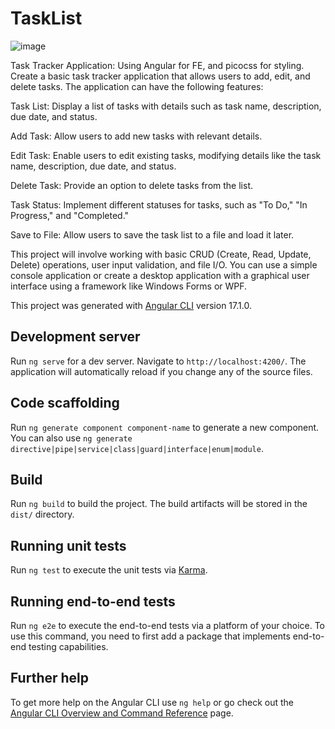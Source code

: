 # TaskList

![image](https://github.com/DeXstremeTV/TaskList/assets/28793603/68986894-d3cc-4ec2-816b-a1537cb42814)


Task Tracker Application:
Using Angular for FE, and picocss for styling.
Create a basic task tracker application that allows users to add, edit, and delete tasks. The application can have the following features:

Task List: Display a list of tasks with details such as task name, description, due date, and status.

Add Task: Allow users to add new tasks with relevant details.

Edit Task: Enable users to edit existing tasks, modifying details like the task name, description, due date, and status.

Delete Task: Provide an option to delete tasks from the list.

Task Status: Implement different statuses for tasks, such as "To Do," "In Progress," and "Completed."

Save to File: Allow users to save the task list to a file and load it later.

This project will involve working with basic CRUD (Create, Read, Update, Delete) operations, user input validation, and file I/O. You can use a simple console application or create a desktop application with a graphical user interface using a framework like Windows Forms or WPF.

This project was generated with [Angular CLI](https://github.com/angular/angular-cli) version 17.1.0.

## Development server

Run `ng serve` for a dev server. Navigate to `http://localhost:4200/`. The application will automatically reload if you change any of the source files.

## Code scaffolding

Run `ng generate component component-name` to generate a new component. You can also use `ng generate directive|pipe|service|class|guard|interface|enum|module`.

## Build

Run `ng build` to build the project. The build artifacts will be stored in the `dist/` directory.

## Running unit tests

Run `ng test` to execute the unit tests via [Karma](https://karma-runner.github.io).

## Running end-to-end tests

Run `ng e2e` to execute the end-to-end tests via a platform of your choice. To use this command, you need to first add a package that implements end-to-end testing capabilities.

## Further help

To get more help on the Angular CLI use `ng help` or go check out the [Angular CLI Overview and Command Reference](https://angular.io/cli) page.

